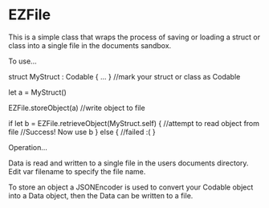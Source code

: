 # EZFile

This is a simple class that wraps the process of saving or loading a struct or class into a single file in the documents sandbox.



To use...

struct MyStruct : Codable { ... }  //mark your struct or class as Codable

let a = MyStruct()

EZFile.storeObject(a)   //write object to file

if let b = EZFile.retrieveObject(MyStruct.self) {   //attempt to read object from file
    //Success! Now use b
} else {
    //failed :(
}



Operation...

Data is read and written to a single file in the users documents directory. Edit var filename to specify the file name.

To store an object a JSONEncoder is used to convert your Codable object into a Data object, then the Data can be written to a file.
